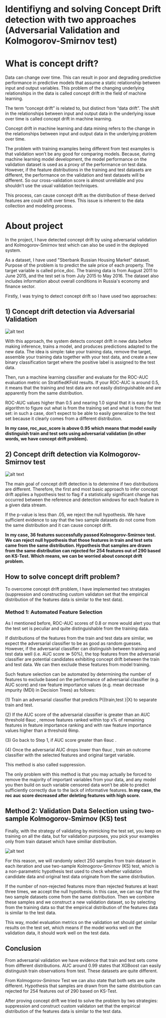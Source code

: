 # Identifiyng and solving Concept Drift detection with two approaches (Adversarial Validation and Kolmogorov-Smirnov test)

# What is concept drift?

Data can change over time. This can result in poor and degrading predictive performance in predictive models that assume a static relationship between input and output variables. This problem of the changing underlying relationships in the data is called concept drift in the field of machine learning.

The term “concept drift” is related to, but distinct from “data drift”. The shift in the relationships between input and output data in the underlying issue over time is called concept drift in machine learning.

Concept drift in machine learning and data mining refers to the change in the relationships between input and output data in the underlying problem over time.

The problem with training examples being different from test examples is that validation won’t be any good for comparing models. Because, during machine learning model development, the model performance on the validation dataset is used as a proxy of the performance on test data. However, if the feature distributions in the training and test datasets are different, the performance on the validation and test datasets will be different. So our cross-validation score is almost unreliable and you shouldn’t use the usual validation techniques. 


This process, can cause concept drift as the distribution of these derived features are could shift over times. This issue is inherent to the data collection and modeling process.


# About project

In the project, I have detected concept drift by using adversarial validation and Kolmogorov-Smirnov test which can also be used in the deployed system.

As a dataset, I have used "Sberbank Russian Housing Market" dataset. Purpose of the problem is to predict the sale price of each property. The target variable is called price_doc. The training data is from August 2011 to June 2015, and the test set is from July 2015 to May 2016. The dataset also includes information about overall conditions in Russia's economy and finance sector.

Firstly, I was trying to detect concept drift so I have used two approaches:

## 1) Concept drift detection via Adversarial Validation

![alt text](https://user-images.githubusercontent.com/33191285/80440265-5e87e580-8943-11ea-996e-ebec215b3dbf.png)



With this approach, the system detects concept drift in new data before making inference, trains a model, and produces predictions adapted to the new data.
The idea is simple: take your training data, remove the target, assemble your training data together with your test data, and create a new binary classification target where the positive label is assigned to the test data.

Then, run a machine learning classifier and evaluate for the ROC-AUC evaluation metric on StratifiedKFold results. If your ROC-AUC is around 0.5, it means that the training and test data are not easily distinguishable and are apparently from the same distribution.

ROC-AUC values higher than 0.5 and nearing 1.0 signal that it is easy for the algorithm to figure out what is from the training set and what is from the test set: in such a case, don’t expect to be able to easily generalize to the test set because it clearly comes from a different distribution.

__In my case, roc_auc_score is above 0.95 which means that model easily distinguish train and test sets using adversarial validation (in other words, we have concept drift problem).__

## 2) Concept drift detection via Kolmogorov-Smirnov test


![alt text](https://miro.medium.com/max/934/0*_zFg_-LPurj7FbPL.)

The main goal of concept drift detection is to determine if two distributions are different. Therefore, the first and most basic approach to infer concept drift applies a hypothesis test to flag if a statistically significant change has occurred between the reference and detection windows for each feature in a given data stream.

If the p-value is less than .05, we reject the null hypothesis. We have sufficient evidence to say that the two sample datasets do not come from the same distribution and it can cause concept drift.

__In my case, 36 features successfully passed Kolmogorov-Smirnov test. We can reject null hypothesis that those features in train and test sets came from the same distribution. Hypothesis that samples are drawn from the same distribution can rejected for 254 features out of 290 based on KS-Test. Which means, we can be worried about concept drift problem.__


## How to solve concept drift problem?

To overcome concept drift problem, I have implemented two stratagies (suppression and constructing custom validaton set that the empirical distribution of the features data is similar to the test data). 

### Method 1: Automated Feature Selection

As I mentioned before, ROC-AUC scores of 0.8 or more would alert you that the test set is peculiar and quite distinguishable from the training data.

If distributions of the features from the train and test data are similar, we expect the adversarial classifier to be as good as random guesses. However, if the adversarial classifier can distinguish between training and test data well (i.e. AUC score ≫ 50%), the top features from the adversarial classifier are potential candidates exhibiting concept drift between the train and test data. We can then exclude these features from model training.

Such feature selection can be automated by determining the number of features to exclude based on the performance of adversarial classifier (e.g. AUC score) and raw feature importance values (e.g. mean decrease impurity (MDI) in Decision Trees) as follows:

(1) Train an adversarial classifier that predicts P({train,test }|X) to separate train and test.

(2) If the AUC score of the adversarial classifier is greater than an AUC threshold θauc , remove features ranked within top x% of remaining features in feature importance ranking and with raw feature importance values higher than a threshold θimp.

(3) Go back to Step 1, if AUC score greater than θauc .

(4) Once the adversarial AUC drops lower than θauc , train an outcome classifier with the selected features and original target variable.

This method is also called suppression.

The only problem with this method is that you may actually be forced to remove the majority of important variables from your data, and any model you then build on such variable censored data won’t be able to predict sufficiently correctly due to the lack of informative features. __In my case, the roc auc score decreased after deleting features with high score.__

## Method 2: Validation Data Selection using two-sample Kolmogorov-Smirnov (KS) test

Finally, with the strategy of validating by mimicking the test set, you keep on training on all the data, but for validation purposes, you pick your examples only from train dataset which have similiar distribution.

![alt text](https://user-images.githubusercontent.com/31247506/181360547-df275320-4120-4852-ad04-f0003720f189.jpeg)

For this reason, we will randomly select 250 samples from train dataset in each iteration and use two-sample Kolmogorov-Smirnov (KS) test, which is a non-parametric hypothesis test used to check whether validation candidate data and original test data originate from the same distribution.

If the number of non-rejected features more than rejected features at least three times, we accept the null hypothesis. In this case, we can say that the two sample datasets come from the same distribution. Then we combine these samples and we construct a new validation dataset, so by selecting from the training data so that the empirical distribution of the features data is similar to the test data.

This way, model evaluation metrics on the validation set should get similar results on the test set, which means if the model works well on the validation data, it should work well on the test data.


## Conclusion

From adversarial validation we have evidence that train and test sets come from different distributions. AUC around 0.99 states that XGBoost can easily distinguish train observations from test. These datasets are quite different.

From Kolmogorov-Smirnov Test we can also state that both sets are quite different. Hypothesis that samples are drawn from the same distribution can rejected for 254 features out of 290 based on KS-Test.

After proving concept drift we tried to solve the problem by two strategies: suppression and construct custom validaton set that the empirical distribution of the features data is similar to the test data. 



